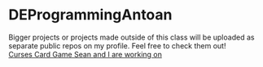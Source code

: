 # DEProgrammingAntoan
Bigger projects or projects made outside of this class will be uploaded as separate public repos on my profile. Feel free to check them out!  
[Curses Card Game Sean and I are working on](https://github.com/AntoanNikolov/Curses_Card_Game)
